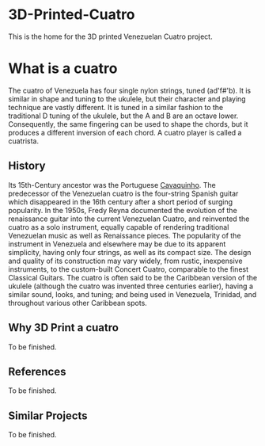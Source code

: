 # 3D-Printed-Cuatro
This is the home for the 3D printed Venezuelan Cuatro project.

# What is a cuatro
The cuatro of Venezuela has four single nylon strings, tuned (ad'f#'b). It is similar in shape and tuning to the ukulele, but their character and playing technique are vastly different. It is tuned in a similar fashion to the traditional D tuning of the ukulele, but the A and B are an octave lower. Consequently, the same fingering can be used to shape the chords, but it produces a different inversion of each chord. A cuatro player is called a cuatrista.
## History
Its 15th-Century ancestor was the Portuguese [Cavaquinho](https://en.wikipedia.org/wiki/Cavaquinho). The predecessor of the Venezuelan cuatro is the four-string Spanish guitar which disappeared in the 16th century after a short period of surging popularity. In the 1950s, Fredy Reyna documented the evolution of the renaissance guitar into the current Venezuelan Cuatro, and reinvented the cuatro as a solo instrument, equally capable of rendering traditional Venezuelan music as well as Renaissance pieces. The popularity of the instrument in Venezuela and elsewhere may be due to its apparent simplicity, having only four strings, as well as its compact size. The design and quality of its construction may vary widely, from rustic, inexpensive instruments, to the custom-built Concert Cuatro, comparable to the finest Classical Guitars. The cuatro is often said to be the Caribbean version of the ukulele (although the cuatro was invented three centuries earlier), having a similar sound, looks, and tuning; and being used in Venezuela, Trinidad, and throughout various other Caribbean spots.
## Why 3D Print a cuatro
To be finished.
## References
To be finished.
## Similar Projects
To be finished.
